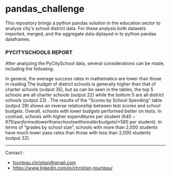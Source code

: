 # pandas_challenge

This repository brings a python pandas solution in the education sector to analyze city's school district data.
For these analysis both datasets imported, merged, and the aggregate data diplayed in to python pandas dataframes.

### PYCITYSCHOOLS REPORT


After analyzing the PyCitySchool data, several considerations can be made, including the following:

In general, the average success rates in mathematics are lower than those in reading
The budget of district schools is generally higher than that of charter schools (output 35), but as can be seen in the tables, the top 5 schools are all charter schools (output 22) while the bottom 5 are all district schools (output 23) .
The results of the "Scores by School Spending" table (output 29) shows an inverse relationship between test scores and school budgets. Overall, schools with lower budgets performed better on tests. In contrast, schools with higher expenditures per student ($645-675) performed lower than schools with smaller budgets (<$585 per student).
In terms of “grades by school size”, schools with more than 2,000 students have much lower pass rates than those with less than 2,000 students (output 32).

<hr>
Contact : 

* tourteau.christian@gmail.com
* https://www.linkedin.com/in/christian-tourteau/
